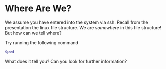 # Where Are We?

We assume you have entered into the system via ssh. Recall from the presentation the linux file structure. We are *somewhere* in this file structure! But how can we tell where?

Try running the following command
```bash
$pwd
```
What does it tell you?
Can you look for further information?
